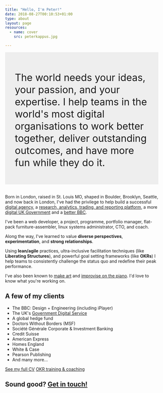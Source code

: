 ```yaml
---
title: "Hello, I'm Peter!"
date: 2018-08-27T00:10:53+01:00
type: about
layout: page
resources:
  - name: cover
    src: peterkappus.jpg

---
```


<div style="background: #eee; padding: 2rem 2rem 1.2rem 2rem; margin-bottom: 2rem; font-size: 2rem;">
  <p style="line-height: 2.5rem">The world needs your ideas, your passion, and your expertise. I help teams in the world's most digital organisations to work better together, deliver outstanding outcomes, and have more fun while they do it.</p>
</div>

Born in London, raised in St. Louis MO, shaped in Boulder, Brooklyn, Seattle, and now back in London, I've had the privilege to help build a successful  [digital agency](http://designcommission.com/), a [research, analytics, trading, and reporting platform](https://www.credit-suisse.com/ch/en/investment-banking/global-markets/equities/credit-suisse-plus.html), a more [digital UK Government](https://gds.blog.gov.uk/) and a [better BBC](https://www.bbc.com/backstage/design-engineering). 

I've been a web developer, a project, programme, portfolio manager, flat-pack furniture-assembler, linux systems administrator, CTO, and coach.

Along the way, I've learned to value **diverse perspectives**, **experimentation**, and **strong relationships**. 

Using **lean/agile** practices, ultra-inclusive facilitation techniques (like **Liberating Structures**), and powerful goal setting frameworks (like **OKRs**) I help teams to consistently challenge the status quo and redefine their peak performance.

I've also been known to [make art](http://www.abstraktor.com) and [improvise on the piano](https://piano.peterkappus.com). I'd love to know what you're working on.

## A few of my clients

  * The BBC: Design + Engineering (including iPlayer)
  * The UK's [Government Digital Service](https://gds.blog.gov.uk/)
  * A global hedge fund
  * Doctors Without Borders (MSF)
  * Société Générale Corporate & Investment Banking
  * Credit Suisse
  * American Express
  * Homes England
  * White & Case
  * Pearson Publishing
  * And many more...
  

<a href="/cv" class="btn btn-primary btn-lg">See my full CV</a>
<a href="/okr-consulting" class="btn btn-primary btn-lg">OKR training & coaching</a>

<!--
I've helped teams in banking, government, media, bio-tech, and more to adopt tools like lean/agile practices, DevOps/SRE, systems thinking, [Objectives & Key Results](/okr-consulting), [Liberating Structures](http://www.liberatingstructures.com/), and [Nonviolent Communication](/nvc) to reach (and redefine) their peak. I've built things using C++, HTML, JavaScript, Java, Ruby on Rails, Python, and even Perl back in the day. In fact, you're looking at [some of my code](/colophon) right now.

<a href="/cv" class="btn btn-primary btn-lg">Check out my experience</a> 
-->


## Sound good? [Get in touch!](/contact)
